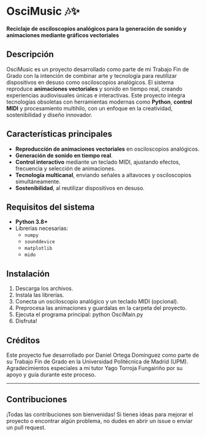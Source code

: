 # OsciMusic 🎶✨  
**Reciclaje de osciloscopios analógicos para la generación de sonido y animaciones mediante gráficos vectoriales**

## Descripción  
OsciMusic es un proyecto desarrollado como parte de mi Trabajo Fin de Grado con la intención de combinar arte y tecnología para reutilizar dispositivos en desuso como osciloscopios analógicos. El sistema reproduce **animaciones vectoriales** y sonido en tiempo real, creando experiencias audiovisuales únicas e interactivas.
Este proyecto integra tecnologías obsoletas con herramientas modernas como **Python**, **control MIDI** y procesamiento multihilo, con un enfoque en la creatividad, sostenibilidad y diseño innovador.

## Características principales  
- **Reproducción de animaciones vectoriales** en osciloscopios analógicos.  
- **Generación de sonido en tiempo real**.
- **Control interactivo** mediante un teclado MIDI, ajustando efectos, frecuencia y selección de animaciones.  
- **Tecnología multicanal**, enviando señales a altavoces y osciloscopios simultáneamente.  
- **Sostenibilidad**, al reutilizar dispositivos en desuso.  

## Requisitos del sistema  
- **Python 3.8+**  
- Librerías necesarias:  
  - `numpy`  
  - `sounddevice`  
  - `matplotlib`  
  - `mido`  

## Instalación  
1. Descarga los archivos.
2. Instala las librerías.
3. Conecta un osciloscopio analógico y un teclado MIDI (opcional).
4. Preprocesa las animaciones y guardalas en la carpeta del proyecto.
5. Ejecuta el programa principal:
   python OsciMain.py
6. Disfruta!

## Créditos
Este proyecto fue desarrollado por Daniel Ortega Domínguez como parte de su Trabajo Fin de Grado en la Universidad Politécnica de Madrid (UPM).
Agradecimientos especiales a mi tutor Yago Torroja Fungairiño por su apoyo y guía durante este proceso.

---

## Contribuciones
¡Todas las contribuciones son bienvenidas! Si tienes ideas para mejorar el proyecto o encontrar algún problema, no dudes en abrir un issue o enviar un pull request.

